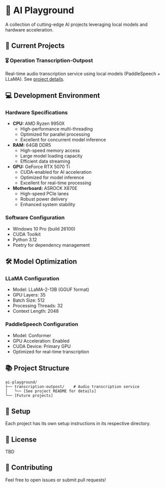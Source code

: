 # 🚀 AI Playground

A collection of cutting-edge AI projects leveraging local models and hardware acceleration.

## 🎯 Current Projects

### 🎖️ Operation Transcription-Outpost
Real-time audio transcription service using local models (PaddleSpeech + LLaMA). See [project details](./transcription-outpost/README.md).

## 💻 Development Environment

### Hardware Specifications
- **CPU:** AMD Ryzen 9950X
  - High-performance multi-threading
  - Optimized for parallel processing
  - Excellent for concurrent model inference
- **RAM:** 64GB DDR5
  - High-speed memory access
  - Large model loading capacity
  - Efficient data streaming
- **GPU:** GeForce RTX 5070 Ti
  - CUDA-enabled for AI acceleration
  - Optimized for model inference
  - Excellent for real-time processing
- **Motherboard:** ASROCK X870E
  - High-speed PCIe lanes
  - Robust power delivery
  - Enhanced system stability

### Software Configuration
- Windows 10 Pro (build 26100)
- CUDA Toolkit
- Python 3.12
- Poetry for dependency management

## 🛠️ Model Optimization

### LLaMA Configuration
- Model: LLaMA-2-13B (GGUF format)
- GPU Layers: 35
- Batch Size: 512
- Processing Threads: 32
- Context Length: 2048

### PaddleSpeech Configuration
- Model: Conformer
- GPU Acceleration: Enabled
- CUDA Device: Primary GPU
- Optimized for real-time transcription

## 📚 Project Structure
```
ai-playground/
├── transcription-outpost/    # Audio transcription service
│   └── [See project README for details]
└── [Future projects]
```

## 🔧 Setup
Each project has its own setup instructions in its respective directory.

## 📝 License
TBD

## 🤝 Contributing
Feel free to open issues or submit pull requests!
